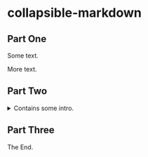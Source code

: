 # collapsible-markdown

## Part One

Some text.

More text.

## Part Two

<details>
  <summary>Contains some intro.</summary>

### A subsection

### And some code

```
#!/bin/foo bar baz
blah
```
</details>

## Part Three

The End.
